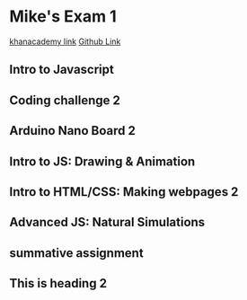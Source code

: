 <h1> Mike's Exam  1</h1>

<a href="https://www.khanacademy.org/profile/mzhig1/">khanacademy link</a>
<a href="https://github.com/mzhig1">Github Link</a>

<h2>Intro to Javascript</h2>



<h2>Coding challenge 2</h2>



<h2>Arduino Nano Board 2</h2>



<h2>Intro to JS: Drawing & Animation</h2>



<h2>Intro to HTML/CSS: Making webpages 2</h2>



<h2>Advanced JS: Natural Simulations</h2>





<h2>summative assignment</h2>









<h2>This is heading 2</h2>
